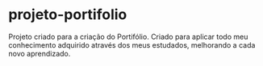 # projeto-portifolio
 Projeto criado para a criação do Portifólio. Criado para aplicar todo meu conhecimento adquirido através dos meus estudados, melhorando a cada novo aprendizado.
